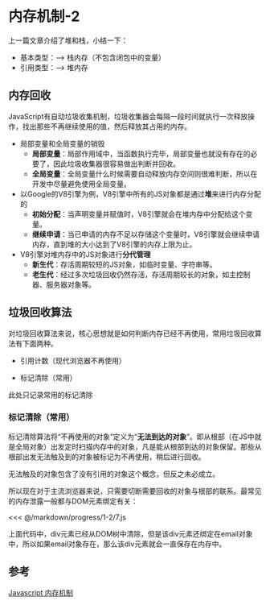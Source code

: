 # 内存机制-2

上一篇文章介绍了堆和栈，小结一下：

- 基本类型：--> 栈内存（不包含闭包中的变量）
- 引用类型：--> 堆内存

## 内存回收

JavaScript有自动垃圾收集机制，垃圾收集器会每隔一段时间就执行一次释放操作，找出那些不再继续使用的值，然后释放其占用的内存。

- 局部变量和全局变量的销毁
    - **局部变量**：局部作用域中，当函数执行完毕，局部变量也就没有存在的必要了，因此垃圾收集器很容易做出判断并回收。
    - **全局变量**：全局变量什么时候需要自动释放内存空间则很难判断，所以在开发中尽量避免使用全局变量。
- 以Google的V8引擎为例，V8引擎中所有的JS对象都是通过**堆**来进行内存分配的
    - **初始分配**：当声明变量并赋值时，V8引擎就会在堆内存中分配给这个变量。
    - **继续申请**：当已申请的内存不足以存储这个变量时，V8引擎就会继续申请内存，直到堆的大小达到了V8引擎的内存上限为止。
- V8引擎对堆内存中的JS对象进行**分代管理**
    - **新生代**：存活周期较短的JS对象，如临时变量、字符串等。
    - **老生代**：经过多次垃圾回收仍然存活，存活周期较长的对象，如主控制器、服务器对象等。

## 垃圾回收算法

对垃圾回收算法来说，核心思想就是如何判断内存已经不再使用，常用垃圾回收算法有下面两种。

- 引用计数（现代浏览器不再使用）

- 标记清除（常用）

此处只记录常用的标记清除

### 标记清除（常用）

标记清除算法将“不再使用的对象”定义为“**无法到达的对象**”。即从根部（在JS中就是全局对象）出发定时扫描内存中的对象，凡是能从根部到达的对象保留。那些从根部出发无法触及到的对象被标记为不再使用，稍后进行回收。

无法触及的对象包含了没有引用的对象这个概念，但反之未必成立。

所以现在对于主流浏览器来说，只需要切断需要回收的对象与根部的联系。最常见的内存泄露一般都与DOM元素绑定有关：

<<< @/markdown/progress/1-2/7.js

上面代码中，div元素已经从DOM树中清除，但是该div元素还绑定在email对象中，所以如果email对象存在，那么该div元素就会一直保存在内存中。

## 参考

[Javascript 内存机制](https://juejin.im/post/5b10ba336fb9a01e66164346)

